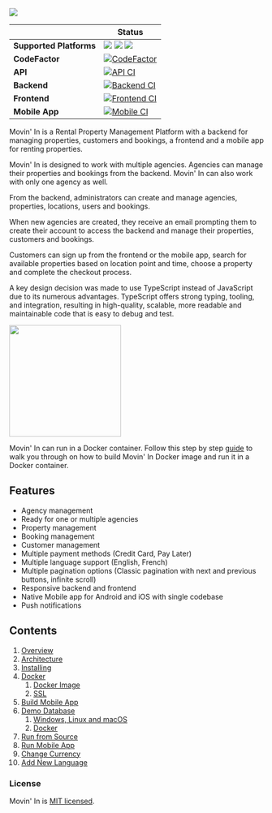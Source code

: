 [![](https://movin-in.github.io/content/cover.jpg)](https://movin-in.github.io)

| | Status |
| ----------- | ----------- |
| **Supported Platforms** |  ![](https://img.shields.io/badge/iOS-4630EB.svg?logo=APPLE&labelColor=999999&logoColor=fff) ![](https://img.shields.io/badge/Android-4630EB.svg?&logo=ANDROID&labelColor=A4C639&logoColor=fff) ![](https://img.shields.io/badge/web-4630EB.svg?logo=GOOGLE-CHROME&labelColor=4285F4&logoColor=fff) |
| **CodeFactor**| [![CodeFactor](https://www.codefactor.io/repository/github/aelassas/movinin/badge)](https://www.codefactor.io/repository/github/aelassas/movinin) |
| **API**      | [![API CI](https://github.com/aelassas/movinin/actions/workflows/api.yml/badge.svg)](https://github.com/aelassas/movinin/actions/workflows/api.yml) |
| **Backend**   | [![Backend CI](https://github.com/aelassas/movinin/actions/workflows/backend.yml/badge.svg)](https://github.com/aelassas/movinin/actions/workflows/backend.yml) |
| **Frontend**   | [![Frontend CI](https://github.com/aelassas/movinin/actions/workflows/frontend.yml/badge.svg)](https://github.com/aelassas/movinin/actions/workflows/frontend.yml) |
| **Mobile App**   | [![Mobile CI](https://github.com/aelassas/movinin/actions/workflows/mobile.yml/badge.svg)](https://github.com/aelassas/movinin/actions/workflows/mobile.yml) |

Movin' In is a Rental Property Management Platform with a backend for managing properties, customers and bookings, a frontend and a mobile app for renting properties.

Movin' In is designed to work with multiple agencies. Agencies can manage their properties and bookings from the backend. Movin' In can also work with only one agency as well.

From the backend, administrators can create and manage agencies, properties, locations, users and bookings.

When new agencies are created, they receive an email prompting them to create their account to access the backend and manage their properties, customers and bookings.

Customers can sign up from the frontend or the mobile app, search for available properties based on location point and time, choose a property and complete the checkout process.

A key design decision was made to use TypeScript instead of JavaScript due to its numerous advantages. TypeScript offers strong typing, tooling, and integration, resulting in high-quality, scalable, more readable and maintainable code that is easy to debug and test.

<img src="https://movin-in.github.io/content/docker.png" alt="" width="220" />

Movin' In can run in a Docker container. Follow this step by step [guide](https://github.com/aelassas/movinin/wiki/Docker) to walk you through on how to build Movin' In Docker image and run it in a Docker container.

## Features

* Agency management
* Ready for one or multiple agencies
* Property management
* Booking management
* Customer management
* Multiple payment methods (Credit Card, Pay Later)
* Multiple language support (English, French)
* Multiple pagination options (Classic pagination with next and previous buttons, infinite scroll)
* Responsive backend and frontend
* Native Mobile app for Android and iOS with single codebase
* Push notifications

## Contents

1. [Overview](https://github.com/aelassas/movinin/wiki/Overview)
2. [Architecture](https://github.com/aelassas/movinin/wiki/Architecture)
3. [Installing](https://github.com/aelassas/movinin/wiki/Installing)
4. [Docker](https://github.com/aelassas/movinin/wiki/Docker)
   1. [Docker Image](https://github.com/aelassas/movinin/wiki/Docker#docker-image)
   2. [SSL](https://github.com/aelassas/movinin/wiki/Docker#ssl)
5. [Build Mobile App](https://github.com/aelassas/movinin/wiki/Build-Mobile-App)
6. [Demo Database](https://github.com/aelassas/movinin/wiki/Demo-Database)
   1. [Windows, Linux and macOS](https://github.com/aelassas/movinin/wiki/Demo-Database#windows-linux-and-macos)
   2. [Docker](https://github.com/aelassas/movinin/wiki/Demo-Database#docker)
8. [Run from Source](https://github.com/aelassas/movinin/wiki/Run-from-Source)
9. [Run Mobile App](https://github.com/aelassas/movinin/wiki/Run-Mobile-App)
10. [Change Currency](https://github.com/aelassas/movinin/wiki/Change-Currency)
11. [Add New Language](https://github.com/aelassas/movinin/wiki/Add-New-Language)

### License

Movin' In is [MIT licensed](https://github.com/aelassas/movinin/blob/main/LICENSE).

